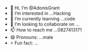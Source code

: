 - 👋 Hi, I’m @AdonisGrant
- 👀 I’m interested in ...Hacking
- 🌱 I’m currently learning ...code
- 💞️ I’m looking to collaborate on ...
- 📫 How to reach me ...0827413171
- 😄 Pronouns: ...male
- ⚡ Fun fact: ...

<!---
AdonisGrant/AdonisGrant is a ✨ special ✨ repository because its `README.md` (this file) appears on your GitHub profile.
You can click the Preview link to take a look at your changes.
--->

